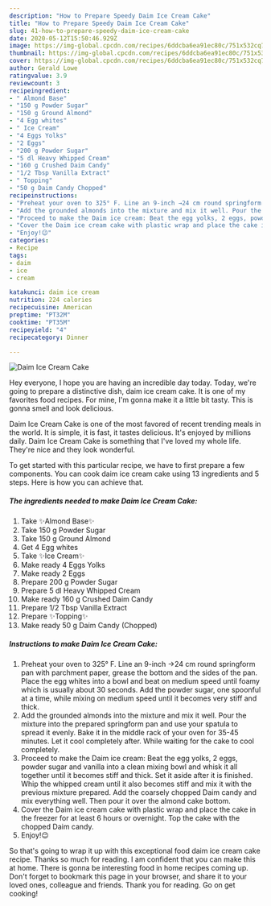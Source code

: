 ```yaml
---
description: "How to Prepare Speedy Daim Ice Cream Cake"
title: "How to Prepare Speedy Daim Ice Cream Cake"
slug: 41-how-to-prepare-speedy-daim-ice-cream-cake
date: 2020-05-12T15:50:46.929Z
image: https://img-global.cpcdn.com/recipes/6ddcba6ea91ec80c/751x532cq70/daim-ice-cream-cake-recipe-main-photo.jpg
thumbnail: https://img-global.cpcdn.com/recipes/6ddcba6ea91ec80c/751x532cq70/daim-ice-cream-cake-recipe-main-photo.jpg
cover: https://img-global.cpcdn.com/recipes/6ddcba6ea91ec80c/751x532cq70/daim-ice-cream-cake-recipe-main-photo.jpg
author: Gerald Lowe
ratingvalue: 3.9
reviewcount: 3
recipeingredient:
- " Almond Base"
- "150 g Powder Sugar"
- "150 g Ground Almond"
- "4 Egg whites"
- " Ice Cream"
- "4 Eggs Yolks"
- "2 Eggs"
- "200 g Powder Sugar"
- "5 dl Heavy Whipped Cream"
- "160 g Crushed Daim Candy"
- "1/2 Tbsp Vanilla Extract"
- " Topping"
- "50 g Daim Candy Chopped"
recipeinstructions:
- "Preheat your oven to 325° F. Line an 9-inch →24 cm round springform pan with parchment paper, grease the bottom and the sides of the pan. Place the egg whites into a bowl and beat on medium speed until foamy which is usually about 30 seconds. Add the powder sugar, one spoonful at a time, while mixing on medium speed until it becomes very stiff and thick."
- "Add the grounded almonds into the mixture and mix it well. Pour the mixture into the prepared springform pan and use your spatula to spread it evenly. Bake it in the middle rack of your oven for 35-45 minutes. Let it cool completely after. While waiting for the cake to cool completely."
- "Proceed to make the Daim ice cream: Beat the egg yolks, 2 eggs, powder sugar and vanilla into a clean mixing bowl and whisk it all together until it becomes stiff and thick. Set it aside after it is finished. Whip the whipped cream until it also becomes stiff and mix it with the previous mixture prepared. Add the coarsely chopped Daim candy and mix everything well. Then pour it over the almond cake bottom."
- "Cover the Daim ice cream cake with plastic wrap and place the cake in the freezer for at least 6 hours or overnight. Top the cake with the chopped Daim candy."
- "Enjoy!😉"
categories:
- Recipe
tags:
- daim
- ice
- cream

katakunci: daim ice cream 
nutrition: 224 calories
recipecuisine: American
preptime: "PT32M"
cooktime: "PT35M"
recipeyield: "4"
recipecategory: Dinner

---
```



![Daim Ice Cream Cake](https://img-global.cpcdn.com/recipes/6ddcba6ea91ec80c/751x532cq70/daim-ice-cream-cake-recipe-main-photo.jpg)

Hey everyone, I hope you are having an incredible day today. Today, we're going to prepare a distinctive dish, daim ice cream cake. It is one of my favorites food recipes. For mine, I'm gonna make it a little bit tasty. This is gonna smell and look delicious.

Daim Ice Cream Cake is one of the most favored of recent trending meals in the world. It is simple, it is fast, it tastes delicious. It's enjoyed by millions daily. Daim Ice Cream Cake is something that I've loved my whole life. They're nice and they look wonderful.




To get started with this particular recipe, we have to first prepare a few components. You can cook daim ice cream cake using 13 ingredients and 5 steps. Here is how you can achieve that.

##### The ingredients needed to make Daim Ice Cream Cake:

1. Take  ✨Almond Base✨
1. Take 150 g Powder Sugar
1. Take 150 g Ground Almond
1. Get 4 Egg whites
1. Take  ✨Ice Cream✨
1. Make ready 4 Eggs Yolks
1. Make ready 2 Eggs
1. Prepare 200 g Powder Sugar
1. Prepare 5 dl Heavy Whipped Cream
1. Make ready 160 g Crushed Daim Candy
1. Prepare 1/2 Tbsp Vanilla Extract
1. Prepare  ✨Topping✨
1. Make ready 50 g Daim Candy (Chopped)




##### Instructions to make Daim Ice Cream Cake:

1. Preheat your oven to 325° F. Line an 9-inch →24 cm round springform pan with parchment paper, grease the bottom and the sides of the pan. Place the egg whites into a bowl and beat on medium speed until foamy which is usually about 30 seconds. Add the powder sugar, one spoonful at a time, while mixing on medium speed until it becomes very stiff and thick.
1. Add the grounded almonds into the mixture and mix it well. Pour the mixture into the prepared springform pan and use your spatula to spread it evenly. Bake it in the middle rack of your oven for 35-45 minutes. Let it cool completely after. While waiting for the cake to cool completely.
1. Proceed to make the Daim ice cream: Beat the egg yolks, 2 eggs, powder sugar and vanilla into a clean mixing bowl and whisk it all together until it becomes stiff and thick. Set it aside after it is finished. Whip the whipped cream until it also becomes stiff and mix it with the previous mixture prepared. Add the coarsely chopped Daim candy and mix everything well. Then pour it over the almond cake bottom.
1. Cover the Daim ice cream cake with plastic wrap and place the cake in the freezer for at least 6 hours or overnight. Top the cake with the chopped Daim candy.
1. Enjoy!😉




So that's going to wrap it up with this exceptional food daim ice cream cake recipe. Thanks so much for reading. I am confident that you can make this at home. There is gonna be interesting food in home recipes coming up. Don't forget to bookmark this page in your browser, and share it to your loved ones, colleague and friends. Thank you for reading. Go on get cooking!
